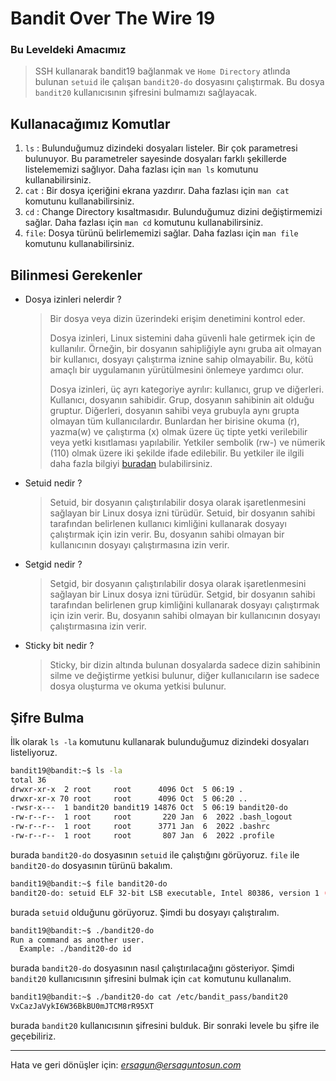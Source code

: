 # Bandit Over The Wire **19**
### Bu Leveldeki Amacımız 
> SSH kullanarak bandit19 bağlanmak ve `Home Directory` atlında bulunan `setuid` ile çalışan `bandit20-do` dosyasını çalıştırmak. Bu dosya `bandit20` kullanıcısının şifresini bulmamızı sağlayacak.
>

## Kullanacağımız Komutlar
1. `ls` : Bulunduğumuz dizindeki dosyaları listeler. Bir çok parametresi bulunuyor. Bu parametreler sayesinde dosyaları farklı şekillerde listelememizi sağlıyor. Daha fazlası için `man ls` komutunu kullanabilirsiniz.
2. `cat` : Bir dosya içeriğini ekrana yazdırır. Daha fazlası için `man cat` komutunu kullanabilirsiniz.
3. `cd` : Change Directory kısaltmasıdır. Bulunduğumuz dizini değiştirmemizi sağlar.  Daha fazlası için `man cd` komutunu kullanabilirsiniz.
4. `file`: Dosya türünü belirlememizi sağlar. Daha fazlası için `man file` komutunu kullanabilirsiniz.

## Bilinmesi Gerekenler
- Dosya izinleri nelerdir ?
    > Bir dosya veya dizin üzerindeki erişim denetimini kontrol eder.
    >
    > Dosya izinleri, Linux sistemini daha güvenli hale getirmek için de kullanılır. Örneğin, bir dosyanın sahipliğiyle aynı gruba ait olmayan bir kullanıcı, dosyayı çalıştırma iznine sahip olmayabilir. Bu, kötü amaçlı bir uygulamanın yürütülmesini önlemeye yardımcı olur.
    >
    > Dosya izinleri, üç ayrı kategoriye ayrılır: kullanıcı, grup ve diğerleri. Kullanıcı, dosyanın sahibidir. Grup, dosyanın sahibinin ait olduğu gruptur. Diğerleri, dosyanın sahibi veya grubuyla aynı grupta olmayan tüm kullanıcılardır.
    > Bunlardan her birisine okuma (r), yazma(w) ve çalıştırma (x) olmak üzere üç tipte yetki verilebilir veya yetki kısıtlaması yapılabilir. Yetkiler sembolik (rw-) ve nümerik (110) olmak üzere iki şekilde ifade edilebilir.
    > Bu yetkiler ile ilgili daha fazla bilgiyi [buradan](http://www.baskent.edu.tr/~tkaracay/etudio/agora/nnn/chmod.htm "Türkçe") bulabilirsiniz.
- Setuid nedir ?
    > Setuid, bir dosyanın çalıştırılabilir dosya olarak işaretlenmesini sağlayan bir Linux dosya izni türüdür. Setuid, bir dosyanın sahibi tarafından belirlenen kullanıcı kimliğini kullanarak dosyayı çalıştırmak için izin verir. Bu, dosyanın sahibi olmayan bir kullanıcının dosyayı çalıştırmasına izin verir.
- Setgid nedir ?
    > Setgid, bir dosyanın çalıştırılabilir dosya olarak işaretlenmesini sağlayan bir Linux dosya izni türüdür. Setgid, bir dosyanın sahibi tarafından belirlenen grup kimliğini kullanarak dosyayı çalıştırmak için izin verir. Bu, dosyanın sahibi olmayan bir kullanıcının dosyayı çalıştırmasına izin verir.
- Sticky bit nedir ?
    > Sticky, bir dizin altında bulunan dosyalarda sadece dizin sahibinin silme ve değiştirme yetkisi bulunur, diğer kullanıcıların ise sadece dosya oluşturma ve okuma yetkisi bulunur. 
## Şifre Bulma
İlk olarak `ls -la` komutunu kullanarak bulunduğumuz dizindeki dosyaları listeliyoruz.
```bash
bandit19@bandit:~$ ls -la
total 36
drwxr-xr-x  2 root     root      4096 Oct  5 06:19 .
drwxr-xr-x 70 root     root      4096 Oct  5 06:20 ..
-rwsr-x---  1 bandit20 bandit19 14876 Oct  5 06:19 bandit20-do
-rw-r--r--  1 root     root       220 Jan  6  2022 .bash_logout
-rw-r--r--  1 root     root      3771 Jan  6  2022 .bashrc
-rw-r--r--  1 root     root       807 Jan  6  2022 .profile
```

burada `bandit20-do` dosyasının `setuid` ile çalıştığını görüyoruz.
`file` ile `bandit20-do` dosyasının türünü bakalım.
```bash
bandit19@bandit:~$ file bandit20-do
bandit20-do: setuid ELF 32-bit LSB executable, Intel 80386, version 1 (SYSV), dynamically linked, interpreter /lib/ld-linux.so.2, BuildID[sha1]=037b97b430734c79085a8720c90070e346ca378e, for GNU/Linux 3.2.0, not stripped
```
burada `setuid` olduğunu görüyoruz. Şimdi bu dosyayı çalıştıralım.
```bash
bandit19@bandit:~$ ./bandit20-do
Run a command as another user.
  Example: ./bandit20-do id
```
burada `bandit20-do` dosyasının nasıl çalıştırılacağını gösteriyor. Şimdi `bandit20` kullanıcısının şifresini bulmak için `cat` komutunu kullanalım.
```bash
bandit19@bandit:~$ ./bandit20-do cat /etc/bandit_pass/bandit20
VxCazJaVykI6W36BkBU0mJTCM8rR95XT
```
burada `bandit20` kullanıcısının şifresini bulduk. Bir sonraki levele bu şifre ile geçebiliriz.

<hr/>

Hata ve geri dönüşler için: *[ersagun@ersaguntosun.com ](mailto:ersagun@ersaguntosun.com)*